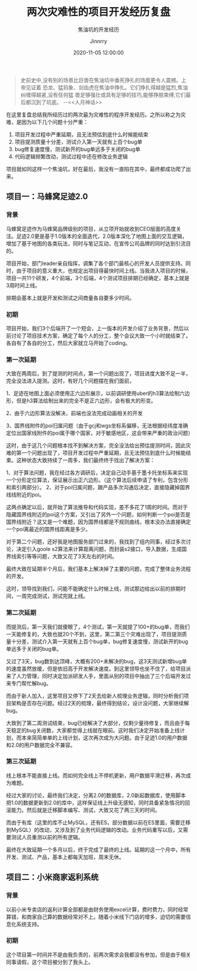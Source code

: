 ﻿---
layout:     post
title:      "两次灾难性的项目开发经历复盘"
subtitle:   " 焦油坑的开发经历"
date:       2020-11-05 12:00:00
author:     "Jinnrry"
header-img: "img/17.jpg"
catalog: true
tags:
    - 工作经历
---
> 史前史中,没有别的场景比巨兽在焦油坑中垂死挣扎的场面更令人震撼。上帝见证着
恐龙、猛犸象、剑齿虎在焦油中挣扎。它们挣扎得越是猛烈,焦油纠缠得越紧,没有任何猛
兽足够强壮或具有足够的技巧,能够挣脱束缚,它们最后都沉到了坑底。    --<<人月神话>>

在这里复盘总结我所经历过的两次最为灾难性的程序开发经历。之所以称之为灾难，是因为以下几个问题十分严重：

1. 项目开发过程中严重延期，且无法预估到底什么时候能结束
2. 项目提测质量十分差，测试介入第一天就有上百个bug单
3. bug修复速度慢，测试新开的bug单远多于关闭的bug单
4. 代码逻辑频繁改动，测试过程中还在修改业务逻辑



项目就如同这样一个焦油坑，好在最后，我没有一直陷在其中，最终都成功爬了出来。

## 项目一：马蜂窝足迹2.0

### 背景

马蜂窝足迹作为马蜂窝品牌级别的项目，从立项开始就收到CEO层面的高度关注。足迹2.0更是基于1.0版本的全面迭代，2.0版本深化了地图上面的交互逻辑，增加了基于地图的各类玩法，同时与笔记互动，在宣传公司品牌的同时达到引流目的。

项目开始，部门leader亲自指挥，调集了各个部门最核心的开发人员提供支持。同时，由于项目的意义重大，也规定出项目得最快时间上线。当我进入项目的时候，项目一共11个研发，4个前端，3个后端，4个测试项目排期已经确定，基本上就是3周时间上线。

排期会基本上就是开发和测试之间商量各自要多少时间。


### 初期

项目开始，我们3个后端开了一个短会，上一版本的开发介绍了业务背景，然后以前讨论了项目技术方案，确定了每个人的分工，整个会议大致一个小时就结束了。各自有了各自的分工，然后大家就立马开始了coding。


### 第一次延期

大致在两周后，到了提测的时间点，第一个问题出现了，项目进度大致不足一半，完全没法进入提测。这时，有好几个问题摆在我们面前，

1、足迹在地图上面必须使用正六边形展示，以前调研使用uber的h3算法绘制六边形，但是h3算法绘制出来的完全不是正六边形，会有极大的形变。

2、由于六边形算法没解决，前端也没法完成动画相关的开发

3、国界线附件的poi归属问题（由于gcj和wgs坐标系偏移，无法根据经纬度准确定位出国家线附件的poi属于哪个国家，对于敏感地区，这会带来严重的政治问题）

这时，由于这几个问题根本找不到解决方案，完全没法给出预估提测时间，因此灾难的第一个问题出现了，项目开发过程中严重延期，且无法预估到底什么时候能结束。这种状态大致持续了一周多，我们最终终于找出了解决方案：

1、对于算法问题，我在经过各方调研后，决定自己动手基于墨卡托坐标系来实现一个分形定位算法，保证展示出正六边形。（这个算法后续申请了专利，包含分形和索引两部分）。
2、对于poi归属问题，跟产品多次沟通后决定，直接隐藏掉国界线线附近的poi。

这两点确定以后，就开始了算法推导和代码实现，差不多花了1周的时间。而对于隐藏国界线附近的poi这个方案，又引出了另外一个问题，如何判断一个poi是否是国界线附近？这又是一个难题，因为国界线都是不规则曲线，根本没办法直接确定一个poi离最近的国界线距离是多少。

对于第二个问题，还好我是地图服务部门过来的，我找到了组内同事，经过多次讨论，决定引入goole s2算法来计算距离问题，而封装s2接口，导入数据，生成国界线索引等等问题，大致又花了3天左右的时间。

最终大致在延期半个月后，我们基本上解决掉了主要的问题，完成了整体业务流程的开发。

这时，领导找到我们，问能不能确定什么时候上线，测试那边给出以前的排期时间，一周完成测试，测试完就上线。


### 第二次延期

而提测后，第一天我们就傻眼了，4个测试，第一天就提了100+的bug单，而我们一天能修复的，大致也就20个不到，这里，第二第三个灾难出现了，项目提测质量十分差，测试介入第一天就有上百个bug单，bug修复速度慢，测试新开的bug单远多于关闭的bug单。

又过了3天，bug数到达顶峰，大概有200+未解决的bug，这3天测试新增bug单的速度虽然放缓，但是依旧高于开发解决速度。到这里领导也坐不住了，给项目派来了人力管理，同时决定加派研发人手，里面从别的项目中抽出了三个后端开发过来专门帮忙解bug。

而由于新人加入，这里项目又停下了2天去给新人梳理业务逻辑，同时分析我们项目架构是否存在问题。经过2天的梳理，最终得到结论，设计没问题，大家继续解bug。

大致到了第二周测试结束，bug已经解决了大部分，仅剩少量待修复，而且由于每天稳定的bug关闭数，大家都觉得上线就在眼前。这时我们决定开始准备上线计划，而本来简简单单的上线计划，这次再次成为大问题。由于足迹1.0的用户数据和2.0的用户数据完全不兼容。


### 第三次延期

线上根本不能直接上线。而如何完全线上不停机更新，用户数据平滑迁移，再次成为难题。

经过大家的讨论，最终我们决定，分离2.0的数据库，2.0新起数据库，使用脚本把1.0的数据更新到2.0的库中，这样保证线上升级无感知，同时具备紧急情况的回滚能力。然后就是迁移脚本编写、测试，大致又花了两三天的时间。

而由于有库（这里的库不止MySQL，还有ES，部分数据以前在ES里面，需要迁移到MySQL）的改动，又涉及到了业务代码逻辑的改动。业务代码重写以后，又需要测试人员重测以前的所有逻辑。

最终在大致延期一个多月以后，终于完成了最终的上线。延期的这一个月中，所有开发、测试、产品，基本上都每天加班，周末无休。



## 项目二：小米商家返利系统

### 背景

以前小米专卖店的返利计算全部都是由财务使用excel计算，费时费力，同时经常算错，和商家自己算的数据经常对不上。随着小米线下门店的增多，迫切的需要信息化系统支持。

### 初期

这个项目第一时间并不是由我负责的，前两次需求会我都没有参加，但是由于相关同事请假，这个项目被分到了我头上。